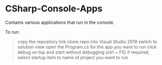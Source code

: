 # CSharp-Console-Apps

Contains various applications that run in the console.

To run:
> copy the repository link
> clone repo into Visual Studio 2019
> switch to solution view
> open the Program.cs for the app you want to run
> click debug on top and start without debugging (ctrl + F5)
> if required, select startup item to name of project you want to run
